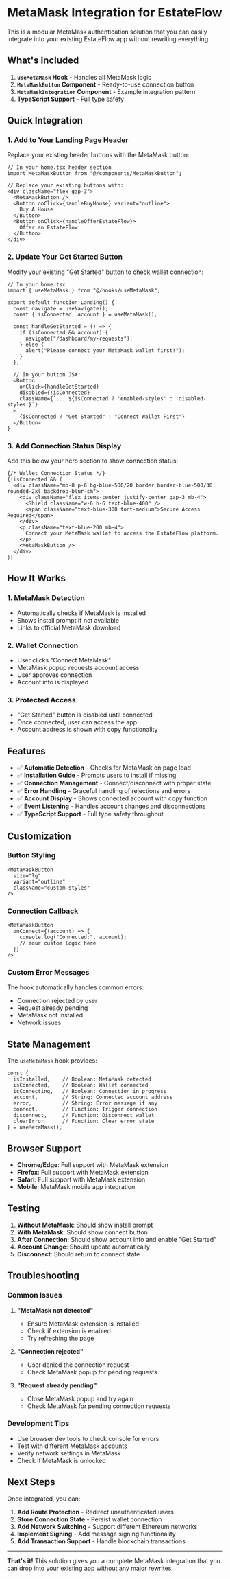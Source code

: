 # MetaMask Integration for EstateFlow

This is a modular MetaMask authentication solution that you can easily integrate into your existing EstateFlow app without rewriting everything.

## What's Included

1. **`useMetaMask` Hook** - Handles all MetaMask logic
2. **`MetaMaskButton` Component** - Ready-to-use connection button
3. **`MetaMaskIntegration` Component** - Example integration pattern
4. **TypeScript Support** - Full type safety

## Quick Integration

### 1. Add to Your Landing Page Header

Replace your existing header buttons with the MetaMask button:

```tsx
// In your home.tsx header section
import MetaMaskButton from "@/components/MetaMaskButton";

// Replace your existing buttons with:
<div className="flex gap-3">
  <MetaMaskButton />
  <Button onClick={handleBuyHouse} variant="outline">
    Buy A House
  </Button>
  <Button onClick={handleOfferEstateFlow}>
    Offer an EstateFlow
  </Button>
</div>
```

### 2. Update Your Get Started Button

Modify your existing "Get Started" button to check wallet connection:

```tsx
// In your home.tsx
import { useMetaMask } from "@/hooks/useMetaMask";

export default function Landing() {
  const navigate = useNavigate();
  const { isConnected, account } = useMetaMask();

  const handleGetStarted = () => {
    if (isConnected && account) {
      navigate("/dashboard/my-requests");
    } else {
      alert("Please connect your MetaMask wallet first!");
    }
  };

  // In your button JSX:
  <Button 
    onClick={handleGetStarted}
    disabled={!isConnected}
    className={`... ${isConnected ? 'enabled-styles' : 'disabled-styles'}`}
  >
    {isConnected ? "Get Started" : "Connect Wallet First"}
  </Button>
}
```

### 3. Add Connection Status Display

Add this below your hero section to show connection status:

```tsx
{/* Wallet Connection Status */}
{!isConnected && (
  <div className="mb-8 p-6 bg-blue-500/20 border border-blue-500/30 rounded-2xl backdrop-blur-sm">
    <div className="flex items-center justify-center gap-3 mb-4">
      <Shield className="w-6 h-6 text-blue-400" />
      <span className="text-blue-300 font-medium">Secure Access Required</span>
    </div>
    <p className="text-blue-200 mb-4">
      Connect your MetaMask wallet to access the EstateFlow platform.
    </p>
    <MetaMaskButton />
  </div>
)}
```

## How It Works

### 1. **MetaMask Detection**
- Automatically checks if MetaMask is installed
- Shows install prompt if not available
- Links to official MetaMask download

### 2. **Wallet Connection**
- User clicks "Connect MetaMask"
- MetaMask popup requests account access
- User approves connection
- Account info is displayed

### 3. **Protected Access**
- "Get Started" button is disabled until connected
- Once connected, user can access the app
- Account address is shown with copy functionality

## Features

- ✅ **Automatic Detection** - Checks for MetaMask on page load
- ✅ **Installation Guide** - Prompts users to install if missing
- ✅ **Connection Management** - Connect/disconnect with proper state
- ✅ **Error Handling** - Graceful handling of rejections and errors
- ✅ **Account Display** - Shows connected account with copy function
- ✅ **Event Listening** - Handles account changes and disconnections
- ✅ **TypeScript Support** - Full type safety throughout

## Customization

### Button Styling
```tsx
<MetaMaskButton 
  size="lg"
  variant="outline"
  className="custom-styles"
/>
```

### Connection Callback
```tsx
<MetaMaskButton 
  onConnect={(account) => {
    console.log("Connected:", account);
    // Your custom logic here
  }}
/>
```

### Custom Error Messages
The hook automatically handles common errors:
- Connection rejected by user
- Request already pending
- MetaMask not installed
- Network issues

## State Management

The `useMetaMask` hook provides:

```tsx
const {
  isInstalled,    // Boolean: MetaMask detected
  isConnected,    // Boolean: Wallet connected
  isConnecting,   // Boolean: Connection in progress
  account,        // String: Connected account address
  error,          // String: Error message if any
  connect,        // Function: Trigger connection
  disconnect,     // Function: Disconnect wallet
  clearError      // Function: Clear error state
} = useMetaMask();
```

## Browser Support

- **Chrome/Edge**: Full support with MetaMask extension
- **Firefox**: Full support with MetaMask extension
- **Safari**: Full support with MetaMask extension
- **Mobile**: MetaMask mobile app integration

## Testing

1. **Without MetaMask**: Should show install prompt
2. **With MetaMask**: Should show connect button
3. **After Connection**: Should show account info and enable "Get Started"
4. **Account Change**: Should update automatically
5. **Disconnect**: Should return to connect state

## Troubleshooting

### Common Issues

1. **"MetaMask not detected"**
   - Ensure MetaMask extension is installed
   - Check if extension is enabled
   - Try refreshing the page

2. **"Connection rejected"**
   - User denied the connection request
   - Check MetaMask popup for pending requests

3. **"Request already pending"**
   - Close MetaMask popup and try again
   - Check MetaMask for pending connection requests

### Development Tips

- Use browser dev tools to check console for errors
- Test with different MetaMask accounts
- Verify network settings in MetaMask
- Check if MetaMask is unlocked

## Next Steps

Once integrated, you can:

1. **Add Route Protection** - Redirect unauthenticated users
2. **Store Connection State** - Persist wallet connection
3. **Add Network Switching** - Support different Ethereum networks
4. **Implement Signing** - Add message signing functionality
5. **Add Transaction Support** - Handle blockchain transactions

---

**That's it!** This solution gives you a complete MetaMask integration that you can drop into your existing app without any major rewrites.
